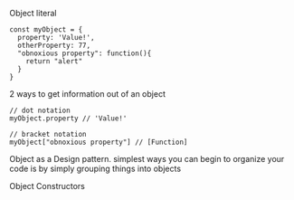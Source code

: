 Object literal
```
const myObject = {
  property: 'Value!',
  otherProperty: 77,
  "obnoxious property": function(){
    return "alert"
  }
}
```

2 ways to get information out of an object
```
// dot notation
myObject.property // 'Value!'

// bracket notation
myObject["obnoxious property"] // [Function]

```

Object as a Design pattern.
simplest ways you can begin to organize your code is by simply grouping things into objects

Object Constructors